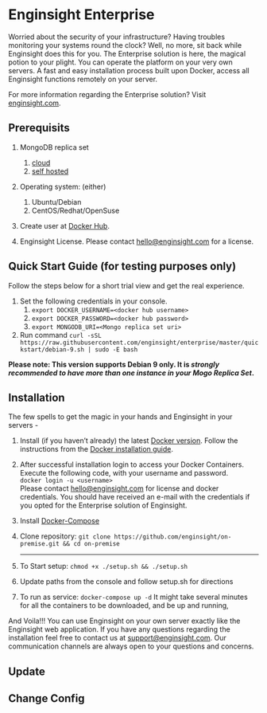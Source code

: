 # Enginsight Enterprise 
Worried about the security of your infrastructure? Having troubles monitoring your systems round the clock? Well, no more, sit back while Enginsight does this for you. 
The Enterprise solution is here, the magical potion to your plight. You can operate the platform on your very own servers. A fast and easy installation process built upon Docker, 
access all Enginsight functions remotely on your server. 

For more information regarding the Enterprise solution? Visit [enginsight.com](https://enginsight.com/enterprise/).

## Prerequisits
1. MongoDB replica set
    1. [cloud](https://www.mongodb.com/cloud)
    2. [self hosted](https://docs.mongodb.com/manual/tutorial/deploy-replica-set/)
2. Operating system: (either)
    1. Ubuntu/Debian
    2. CentOS/Redhat/OpenSuse
3. Create user at [Docker Hub](https://id.docker.com/login/). 

4. Enginsight License. Please contact hello@enginsight.com for a license.



## Quick Start Guide (for testing purposes only)
Follow the steps below for a short trial view and get the real experience. 
1. Set the following credentials in your console.
    1. ```export DOCKER_USERNAME=<docker hub username>```
    2. ```export DOCKER_PASSWORD=<docker hub password>```
    3. ```export MONGODB_URI=<Mongo replica set uri>```
2. Run command ```curl -sSL https://raw.githubusercontent.com/enginsight/enterprise/master/quickstart/debian-9.sh | sudo -E bash```

**Please note: This version supports Debian 9 only. It is _strongly recommended to have more than one instance in your Mogo Replica Set_.**

## Installation
The few spells to get the magic in your hands and Enginsight in your servers - 

1. Install (if you haven’t already) the latest [Docker version](https://docs.docker.com/install/). Follow the instructions from the [Docker installation guide](https://docs.docker.com/machine/install-machine/).
2. After successful installation login to access your Docker Containers. Execute the following code, with your username and password.\
```docker login -u <username>```\
   Please contact hello@enginsight.com for license and docker credentials. You should have received an e-mail with the credentials if you opted for the Enterprise solution of Enginsight.
3. Install [Docker-Compose](https://docs.docker.com/compose/install/)
4. Clone repository: ```git clone https://github.com/enginsight/on-premise.git && cd on-premise```

   -------------------------------------------------------------------------------------------------------------------

1. To Start setup:  ```chmod +x ./setup.sh && ./setup.sh```

2. Update paths from the console and follow setup.sh for directions

3. To run as service: ```docker-compose up -d```
It might take several minutes for all the containers to be downloaded, and be up and running, 

And Voila!!! You can use Enginsight on your own server exactly like the Enginsight web application. 
If you have any questions regarding the installation feel free to contact us at support@enginsight.com. Our communication channels are always open to your questions and concerns.

## Update

## Change Config
